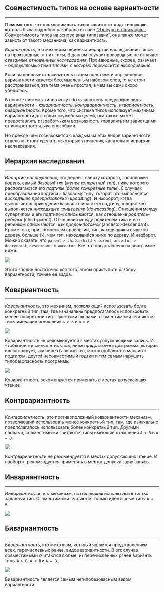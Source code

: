 ## Совместимость типов на основе вариантности
________________

Помимо того, что совместимость типов зависит от вида типизации, которая была подробно разобрана в главе [“Экскурс в типизацию - Совместимость типов на основе вида типизации”](), она также может зависть от такого механизма, как вариантность.

*Вариантность*, это механизм переноса иерархии наследования типов на производные от них типы. В данном случае производные не означает *связанные отношением наследования*. Производные, скорее, означает - *определяемые теми типами, с которых переносится наследование*. 

Если вы впервые сталкиваетесь с этим понятием и определение вариантности кажется бессмысленным набором слов, то не стоит расстраиваться, эта тема очень простая, в чем вы сами скоро убедитесь.

В основе системы типов могут быть заложены следующие виды вариантности - *ковариантность*, *контрвариантность*, *инвариантность*, *бивариантность*. Кроме того, что система типов использует механизм вариантности для своих служебных целей, она также может предоставлять разработчикам возможность управлять им зависящими от конкретного языка способами.

Но прежде чем познакомится с каждым из этих видов вариантности отдельно, стоит сделать некоторые уточнения, касательно иерархии наследования.


## Иерархия наследования
________________

*Иерархия наследования*, это дерево, вверху которого, расположен *корень*, самый *базовый тип* (*менее конкретный тип*), ниже которого располагаются его *подтипы* (*более конкретные типы*). В случаях преобразования подтипа к базовому типу, говорят что выполняется *восходящее преобразование*  (*upcasting*). И наоборот, когда выполняется приведение базового типа к его подтипу, говорят что выполняется *нисходящее приведение* (*downcasting*). Отношения между супертипом и его подтипом описываются, как отношение *родитель-ребенок* (child-parent). Отношения между родителем типа и его ребенком описываются, как *предок-потомок* (ancestor-descendant). Кроме того, при логическом сравнении, тип,  находящийся выше по дереву, больше (`>`), чем тип, находящийся ниже по дереву. И наоборот. Можно сказать, что `parent > child`, `child < parent`, `ancestor > descendant`, `descendant < ancestor`. Все это представлено на диаграмме ниже.

![](/book/images/type-system/nominative-types-hierarchical-tree.png)

Этого вполне достаточно для того, чтобы приступить разбору вариантности, точнее её видов.


## Ковариантность
________________

*Ковариантность*, это механизм, позволяющий использовать более конкретный тип, там, где изначально предполагалось использовать менее конкретный тип. Простыми словами, совместимыми считаются типы имеющие отношение `A > B` и `A = B`.

![](/book/images/type-system/nominative-types-covariance-compatible.png)

Ковариантность не рекомендуется в местах допускающими запись. И чтобы понять смысл этих слов, ниже представлена диаграмма, которая иллюстрирует, как через базовый тип, можно добавить в массив с подтипом, другой несовместимый подтип и тем самым нарушить типобезопасность программы.

![](/book/images/type-system/nominative-types-covariace-bad-example.png)

Ковариантность рекомендуется применять в местах допускающих чтение.


## Контрвариантность
________________

*Контвариантность*, это противоположный ковариантности механизм, позволяющий использовать менее конкретный тип, там, где изначально предполагалось использовать более конкретный тип. Другими словами, совместимыми считаются типы имеющие отношения `A < B` и `A = B`.

![](/book/images/type-system/nominative-types-contrvariance-compatible.png)

Контрвариантность не рекомендуется в местах допускающих чтение. И наоборот, рекомендуется применять в местах допускающих запись.


## Инвариантность
________________

*Инвариантность*, это механизм, позволяющий использовать только заданный тип. Совместимыми считаются только идентичные типы `A = A`.

![](/book/images/type-system/nominative-types-invariance-compatible.png)


## Бивариантность
________________

*Бивариантность*, это механизм, который является представлением всех, перечисленных ранее, видов вариантности. В его случае совместимыми считаются любые, из перечисленных ранее варианты типы `A > B`, `A < B` и `A = B`.

![](/book/images/type-system/nominative-types-bivariance-compatible.png)

Бивариантность является самым нетипобезопасным видом вариантности.
